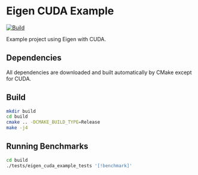 # Eigen CUDA Example

[![Build](https://github.com/zfergus/eigen-cuda-example/actions/workflows/continuous.yml/badge.svg)](https://github.com/zfergus/eigen-cuda-example/actions/workflows/continuous.yml)

Example project using Eigen with CUDA.

## Dependencies

All dependencies are downloaded and built automatically by CMake except for CUDA.

## Build

```bash
mkdir build
cd build
cmake .. -DCMAKE_BUILD_TYPE=Release
make -j4
```

## Running Benchmarks

```bash
cd build
./tests/eigen_cuda_example_tests '[!benchmark]'
```
